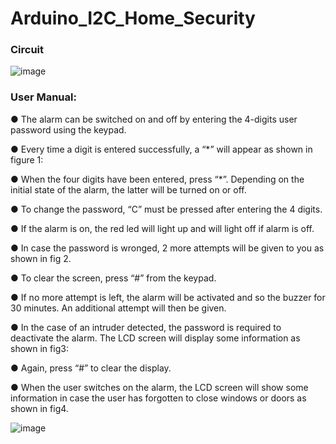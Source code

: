# Arduino_I2C_Home_Security

### Circuit
![image](https://github.com/Mouneerm/Arduino_I2C_Home_Security/assets/45911394/1a00ec90-4ae6-4c89-81cd-99cf02077ee6)

### User Manual:

● The alarm can be switched on and off by entering the 4-digits user password using the
keypad.

● Every time a digit is entered successfully, a “*” will appear as shown in figure 1:

● When the four digits have been entered, press “*”. Depending on the initial state of the
alarm, the latter will be turned on or off.

● To change the password, “C” must be pressed after entering the 4 digits.

● If the alarm is on, the red led will light up and will light off if alarm is off.

● In case the password is wronged, 2 more attempts will be given to you as shown in fig 2.

● To clear the screen, press “#” from the keypad.

● If no more attempt is left, the alarm will be activated and so the buzzer for 30 minutes.
An additional attempt will then be given.

● In the case of an intruder detected, the password is required to deactivate the alarm. The
LCD screen will display some information as shown in fig3:

● Again, press “#” to clear the display.

● When the user switches on the alarm, the LCD screen will show some information in case
the user has forgotten to close windows or doors as shown in fig4.


![image](https://github.com/Mouneerm/Arduino_I2C_Home_Security/assets/45911394/c212882a-e8d8-49bf-ab5e-8adae75d54b8)


